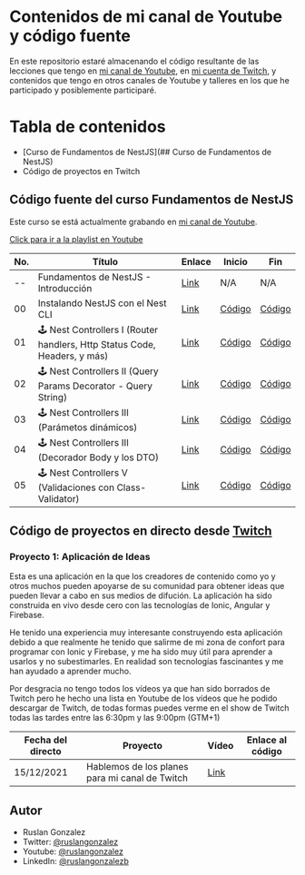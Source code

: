 # Contenidos de mi canal de Youtube y código fuente

En este repositorio estaré almacenando el código resultante de las lecciones que tengo en [mi canal de Youtube](https://www.youtube.com/ruslangonzalez), en [mi cuenta de Twitch](https://www.twitch.tv/rusgunx), y contenidos que tengo en otros canales de Youtube y talleres en los que he participado y posiblemente participaré.

# Tabla de contenidos

- [Curso de Fundamentos de NestJS](## Curso de Fundamentos de NestJS)
- Código de proyectos en Twitch

## Código fuente del curso Fundamentos de NestJS

Este curso se está actualmente grabando en [mi canal de Youtube](https://www.youtube.com/ruslangonzalez).

[Click para ir a la playlist en Youtube](https://www.youtube.com/playlist?list=PLuHKOzDEc3nQiSh3TSuyz1yMghYofG-mV)

| No. | Título                                                                   | Enlace                               | **Inicio**                                                            | **Fin**                                                              |
| --- | ------------------------------------------------------------------------ | ------------------------------------ | --------------------------------------------------------------------- | -------------------------------------------------------------------- |
| --  | Fundamentos de NestJS - Introducción                                     | [Link](https://youtu.be/Ij8yQJ0YS0A) | N/A                                                                   | N/A                                                                  |
| 00  | Instalando NestJS con el Nest CLI                                        | [Link](https://youtu.be/z1k3KNyZpKI) | [Código](./NestJS/Curso-NestJS-Fundamentos/00-Introduccion/INICIO)    | [Código](./NestJS/Curso-NestJS-Fundamentos/00-Introduccion/FINAL)    |
| 01  | 🕹 Nest Controllers I (Router handlers, Http Status Code, Headers, y más) | [Link](https://youtu.be/r-UQMsAluok) | [Código](./NestJS/Curso-NestJS-Fundamentos/01-Instalaciones/INICIO)   | [Código](./NestJS/Curso-NestJS-Fundamentos/01-Instalaciones/FINAL)   |
| 02  | 🕹 Nest Controllers II (Query Params Decorator - Query String)            | [Link](https://youtu.be/OB5Wr92FqAY) | [Código](./NestJS/Curso-NestJS-Fundamentos/02-Controllers-I/INICIO)   | [Código](./NestJS/Curso-NestJS-Fundamentos/02-Controllers-I/FINAL)   |
| 03  | 🕹 Nest Controllers III (Parámetos dinámicos)                             | [Link](https://youtu.be/L4tQt4AZDrw) | [Código](./NestJS/Curso-NestJS-Fundamentos/03-Controllers-II/INICIO)  | [Código](./NestJS/Curso-NestJS-Fundamentos/03-Controllers-II/FINAL)  |
| 04  | 🕹 Nest Controllers III (Decorador Body y los DTO)                        | [Link](https://youtu.be/9IFYKuyBm4A) | [Código](./NestJS/Curso-NestJS-Fundamentos/04-Controllers-III/INICIO) | [Código](./NestJS/Curso-NestJS-Fundamentos/04-Controllers-III/FINAL) |
| 05  | 🕹 Nest Controllers V (Validaciones con Class-Validator)                  | [Link](https://youtu.be/KnhIPYRC234) | [Código](./NestJS/Curso-NestJS-Fundamentos/05-Controllers-IV/INICIO)  | [Código](./NestJS/Curso-NestJS-Fundamentos/05-Controllers-IV/FINAL)  |

## Código de proyectos en directo desde [Twitch](https://www.twitch.tv/rusgunx)

### **Proyecto 1**: Aplicación de Ideas

Esta es una aplicación en la que los creadores de contenido como yo y otros muchos pueden apoyarse de su comunidad para obtener ideas que pueden llevar a cabo en sus medios de difución. La aplicación ha sido construida en vivo desde cero con las tecnologías de Ionic, Angular y Firebase.

He tenido una experiencia muy interesante construyendo esta aplicación debido a que realmente he tenido que salirme de mi zona de confort para programar con Ionic y Firebase, y me ha sido muy útil para aprender a usarlos y no subestimarles. En realidad son tecnologías fascinantes y me han ayudado a aprender mucho.

Por desgracia no tengo todos los vídeos ya que han sido borrados de Twitch pero he hecho una lista en Youtube de los vídeos que he podido descargar de Twitch, de todas formas puedes verme en el show de Twitch todas las tardes entre las 6:30pm y las 9:00pm (GTM+1)

| Fecha del directo | Proyecto                                       | Vídeo                                | Enlace al código |
| ----------------- | ---------------------------------------------- | ------------------------------------ | ---------------- |
| 15/12/2021        | Hablemos de los planes para mi canal de Twitch | [Link](https://youtu.be/d53_484N6_4) |

## Autor

- Ruslan Gonzalez
- Twitter: [@ruslangonzalez](https://twitter.com/ruslangonzalez)
- Youtube: [@ruslangonzalez](https://www.youtube.com/ruslangonzalez)
- LinkedIn: [@ruslangonzalezb](https://www.linkedin.com/in/ruslangonzalezb/)
